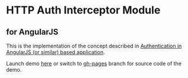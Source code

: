 HTTP Auth Interceptor Module
============================
for AngularJS
-------------

This is the implementation of the concept described in 
[Authentication in AngularJS (or similar) based application](http://www.espeo.pl/2012/02/26/authentication-in-angularjs-application). 

Launch demo [here](http://witoldsz.github.com/angular-http-auth/)
or switch to [gh-pages](https://github.com/witoldsz/angular-http-auth/tree/gh-pages) 
branch for source code of the demo.
